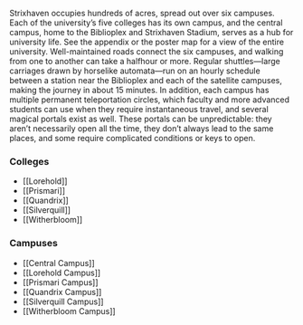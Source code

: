 Strixhaven occupies hundreds of acres, spread out over six campuses. Each of the university’s five colleges has its own campus, and the central campus, home to the Biblioplex and Strixhaven Stadium, serves as a hub for university life. See the appendix or the poster map for a view of the entire university. Well-maintained roads connect the six campuses, and walking from one to another can take a halfhour or more. Regular shuttles—large carriages drawn by horselike automata—run on an hourly schedule between a station near the Biblioplex and each of the satellite campuses, making the journey in about 15 minutes. In addition, each campus has multiple permanent teleportation circles, which faculty and more advanced students can use when they require instantaneous travel, and several magical portals exist as well. These portals can be unpredictable: they aren’t necessarily open all the time, they don’t always lead to the same places, and some require complicated conditions or keys to open.

### Colleges
- [[Lorehold]]
- [[Prismari]]
- [[Quandrix]]
- [[Silverquill]]
- [[Witherbloom]]

### Campuses
- [[Central Campus]]
- [[Lorehold Campus]]
- [[Prismari Campus]]
- [[Quandrix Campus]]
- [[Silverquill Campus]]
- [[Witherbloom Campus]]